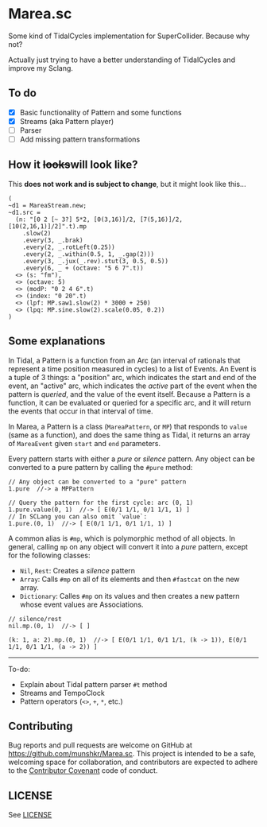 # Marea.sc

Some kind of TidalCycles implementation for SuperCollider.  Because why not?

Actually just trying to have a better understanding of TidalCycles and improve
my Sclang.

## To do

- [x] Basic functionality of Pattern and some functions
- [x] Streams (aka Pattern player)
- [ ] Parser
- [ ] Add missing pattern transformations

## How it ~~looks~~will look like?

This **does not work and is subject to change**, but it might look like this...

```supercollider
(
~d1 = MareaStream.new;
~d1.src =
  (n: "[0 2 [~ 3?] 5*2, [0(3,16)]/2, [7(5,16)]/2, [10(2,16,1)]/2]".t).mp
    .slow(2)
    .every(3, _.brak)
    .every(2, _.rotLeft(0.25))
    .every(2, _.within(0.5, 1, _.gap(2)))
    .every(3, _.jux(_.rev).stut(3, 0.5, 0.5))
    .every(6, _ + (octave: "5 6 7".t))
  <> (s: "fm"),
  <> (octave: 5)
  <> (modP: "0 2 4 6".t)
  <> (index: "0 20".t)
  <> (lpf: MP.saw1.slow(2) * 3000 + 250)
  <> (lpq: MP.sine.slow(2).scale(0.05, 0.2))
)
```

## Some explanations

In Tidal, a Pattern is a function from an Arc (an interval of rationals that
represent a time position measured in cycles) to a list of Events.  An Event is
a tuple of 3 things: a "position" arc, which indicates the start and end of the
event, an "active" arc, which indicates the *active* part of the event when the
pattern is *queried*, and the value of the event itself.  Because a Pattern is
a function, it can be evaluated or queried for a specific arc, and it will
return the events that occur in that interval of time.

In Marea, a Pattern is a class (`MareaPattern`, or `MP`) that responds to
`value` (same as a function), and does the same thing as Tidal, it returns an
array of `MareaEvent` given `start` and `end` parameters.

Every pattern starts with either a *pure* or *silence* pattern. Any object can
be converted to a pure pattern by calling the `#pure` method:

```supercollider
// Any object can be converted to a "pure" pattern
1.pure  //-> a MPPattern

// Query the pattern for the first cycle: arc (0, 1)
1.pure.value(0, 1)  //-> [ E(0/1 1/1, 0/1 1/1, 1) ]
// In SCLang you can also omit `value`:
1.pure.(0, 1)  //-> [ E(0/1 1/1, 0/1 1/1, 1) ]
```

A common alias is `#mp`, which is polymorphic method of all objects.  In
general, calling `mp` on any object will convert it into a *pure* pattern,
except for the following classes:

* `Nil`, `Rest`: Creates a *silence* pattern
* `Array`: Calls `#mp` on all of its elements and then `#fastcat` on the new
  array.
* `Dictionary`: Calles `#mp` on its values and then creates a new pattern whose
  event values are Associations.

```supercollider
// silence/rest
nil.mp.(0, 1)  //-> [ ]

(k: 1, a: 2).mp.(0, 1)  //-> [ E(0/1 1/1, 0/1 1/1, (k -> 1)), E(0/1 1/1, 0/1 1/1, (a -> 2)) ]
```

---

To-do:
* Explain about Tidal pattern parser `#t` method
* Streams and TempoClock
* Pattern operators (`<>`, `+`, `*`, etc.)


## Contributing

Bug reports and pull requests are welcome on GitHub at
https://github.com/munshkr/Marea.sc. This project is intended to be a safe,
welcoming space for collaboration, and contributors are expected to adhere to
the [Contributor Covenant](http://contributor-covenant.org) code of conduct.

## LICENSE

See [LICENSE](LICENSE)

